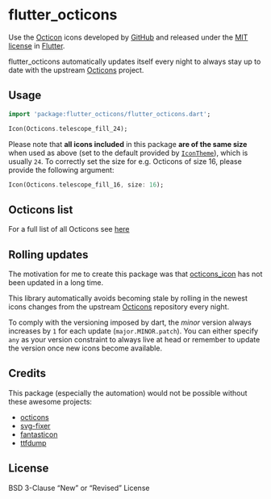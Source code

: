 # flutter_octicons

Use the [Octicon](https://github.com/primer/octicons) icons developed by
[GitHub](https://github.com) and released under the [MIT license](https://github.com/primer/octicons/blob/main/LICENSE)
in [Flutter](https://flutter.dev).

flutter_octicons automatically updates itself every night to always stay up to
date with the upstream [Octicons](https://github.com/primer/octicons) project.

## Usage

```dart
import 'package:flutter_octicons/flutter_octicons.dart';

Icon(Octicons.telescope_fill_24);
```

Please note that **all icons included** in this package **are of the same size**
when used as above (set to the default provided by [`IconTheme`](https://api.flutter.dev/flutter/widgets/IconTheme-class.html)),
which is usually `24`. To correctly set the size for e.g. Octicons of size 16,
please provide the following argument:

```dart
Icon(Octicons.telescope_fill_16, size: 16);
```

## Octicons list

For a full list of all Octicons see [here](https://primer.github.io/octicons)

## Rolling updates

The motivation for me to create this package was that [octicons_icon](https://pub.dev/packages/octicons_icon) 
has not been updated in a long time.

This library automatically avoids becoming stale by rolling in the newest icons changes
from the upstream [Octicons](https://github.com/primer/octicons) repository every night.

To comply with the versioning imposed by dart, the _minor_ version always increases by `1`
for each update (`major.MINOR.patch`).
You can either specify `any` as your version constraint to always live at head
or remember to update the version once new icons become available.

## Credits

This package (especially the automation) would not be possible without these awesome projects:
- [octicons](https://github.com/primer/octicons)
- [svg-fixer](https://github.com/oslllo/svg-fixer)
- [fantasticon](https://github.com/tancredi/fantasticon)
- [ttfdump](https://github.com/debian-tex/texlive-bin/tree/master/texk/ttfdump)

## License

BSD 3-Clause “New” or “Revised” License
